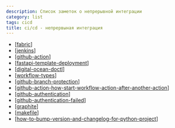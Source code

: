 ```yaml
---
description: Список заметок о непрерывной интеграции
category: list
tags: cicd
title: ci/cd - непрервыная интеграция
---
```

- [[fabric]]
- [[jenkins]]
- [[github-action]]
- [[fastapi-template-deployment]]
- [[digital-ocean-doctl]]
- [[workflow-types]]
- [[github-branch-protection]]
- [[github-action-how-start-workflow-action-after-another-action]]
- [[github-authentication]]
- [[github-authentication-failed]]
- [[graphite]]
- [[makefile]]
- [[how-to-bump-version-and-changelog-for-python-project]]

[//begin]: # "Autogenerated link references for markdown compatibility"
[fabric]: fabric "Fabric"
[jenkins]: jenkins "Jenkins"
[github-action]: github-action "Githunb action"
[fastapi-template-deployment]: fastapi-template-deployment "Fastapi template deployment"
[digital-ocean-doctl]: digital-ocean-doctl "Digital ocean doctl"
[workflow-types]: workflow-types "Про варианты git workflow"
[github-branch-protection]: github-branch-protection "Githunb branch protection"
[github-action-how-start-workflow-action-after-another-action]: github-action-how-start-workflow-action-after-another-action "How start second github action after success first"
[github-authentication]: github-authentication "Github authentication"
[github-authentication-failed]: github-authentication-failed "Github Authentication Failed"
[graphite]: graphite "Graphite"
[makefile]: makefile "Makefile"
[how-to-bump-version-and-changelog-for-python-project]: how-to-bump-version-and-changelog-for-python-project "How to bump vershion and changelog for python project"
[//end]: # "Autogenerated link references"